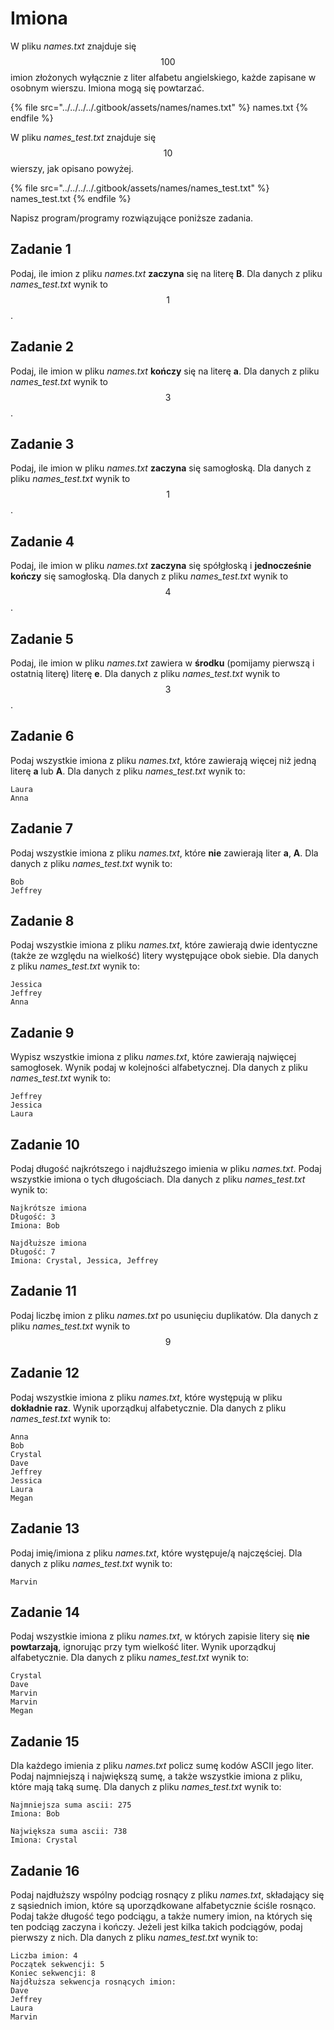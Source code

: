 # Imiona

W pliku *names.txt* znajduje się $$100$$ imion złożonych wyłącznie z liter alfabetu angielskiego, każde zapisane w osobnym wierszu. Imiona mogą się powtarzać.

{% file src="../../../../.gitbook/assets/names/names.txt" %}
names.txt
{% endfile %}

W pliku *names_test.txt* znajduje się $$10$$ wierszy, jak opisano powyżej.

{% file src="../../../../.gitbook/assets/names/names_test.txt" %}
names_test.txt
{% endfile %}

Napisz program/programy rozwiązujące poniższe zadania.

## Zadanie 1

Podaj, ile imion z pliku *names.txt* **zaczyna** się na literę **B**. Dla danych z pliku *names_test.txt* wynik to $$1$$.

## Zadanie 2

Podaj, ile imion w pliku *names.txt* **kończy** się na literę **a**. Dla danych z pliku *names_test.txt* wynik to $$3$$.

## Zadanie 3

Podaj, ile imion w pliku *names.txt* **zaczyna** się samogłoską. Dla danych z pliku *names_test.txt* wynik to $$1$$.

## Zadanie 4

Podaj, ile imion w pliku *names.txt* **zaczyna** się spółgłoską i **jednocześnie** **kończy** się samogłoską. Dla danych z pliku *names_test.txt* wynik to $$4$$.

## Zadanie 5

Podaj, ile imion w pliku *names.txt* zawiera w **środku** (pomijamy pierwszą i ostatnią literę) literę **e**. Dla danych z pliku *names_test.txt* wynik to $$3$$.

## Zadanie 6

Podaj wszystkie imiona z pliku *names.txt*, które zawierają więcej niż jedną literę **a** lub **A**. Dla danych z pliku *names_test.txt* wynik to:

```
Laura
Anna
```

## Zadanie 7

Podaj wszystkie imiona z pliku *names.txt*, które **nie** zawierają liter **a**, **A**. Dla danych z pliku *names_test.txt* wynik to:

```
Bob
Jeffrey
```

## Zadanie 8

Podaj wszystkie imiona z pliku *names.txt*, które zawierają dwie identyczne (także ze względu na wielkość) litery występujące obok siebie. Dla danych z pliku *names_test.txt* wynik to:

```
Jessica
Jeffrey
Anna
```

## Zadanie 9

Wypisz wszystkie imiona z pliku *names.txt*, które zawierają najwięcej samogłosek. Wynik podaj w kolejności alfabetycznej. Dla danych z pliku *names_test.txt* wynik to:

```
Jeffrey
Jessica
Laura
```

## Zadanie 10

Podaj długość najkrótszego i najdłuższego imienia w pliku *names.txt*. Podaj wszystkie imiona o tych długościach. Dla danych z pliku *names_test.txt* wynik to:

```
Najkrótsze imiona
Długość: 3
Imiona: Bob

Najdłuższe imiona
Długość: 7
Imiona: Crystal, Jessica, Jeffrey
```
 
## Zadanie 11

Podaj liczbę imion z pliku *names.txt* po usunięciu duplikatów. Dla danych z pliku *names_test.txt* wynik to $$9$$

## Zadanie 12

Podaj wszystkie imiona z pliku *names.txt*, które występują w pliku **dokładnie raz**. Wynik uporządkuj alfabetycznie. Dla danych z pliku *names_test.txt* wynik to:

```
Anna
Bob
Crystal
Dave
Jeffrey
Jessica
Laura
Megan
```

## Zadanie 13

Podaj imię/imiona z pliku *names.txt*, które występuje/ą najczęściej. Dla danych z pliku *names_test.txt* wynik to:

```
Marvin
```

## Zadanie 14

Podaj wszystkie imiona z pliku *names.txt*, w których zapisie litery się **nie powtarzają**, ignorując przy tym wielkość liter. Wynik uporządkuj alfabetycznie. Dla danych z pliku *names_test.txt* wynik to:

```
Crystal
Dave
Marvin
Marvin
Megan
```

## Zadanie 15

Dla każdego imienia z pliku *names.txt* policz sumę kodów ASCII jego liter. Podaj najmniejszą i największą sumę, a także wszystkie imiona z pliku, które mają taką sumę. Dla danych z pliku *names_test.txt* wynik to:

```
Najmniejsza suma ascii: 275
Imiona: Bob

Największa suma ascii: 738
Imiona: Crystal
```

## Zadanie 16

Podaj najdłuższy wspólny podciąg rosnący z pliku *names.txt*, składający się z sąsiednich imion, które są uporządkowane alfabetycznie ściśle rosnąco. Podaj także długość tego podciągu, a także numery imion, na których się ten podciąg zaczyna i kończy. Jeżeli jest kilka takich podciągów, podaj pierwszy z nich. Dla danych z pliku *names_test.txt* wynik to:

```
Liczba imion: 4
Początek sekwencji: 5
Koniec sekwencji: 8
Najdłuższa sekwencja rosnących imion:
Dave
Jeffrey
Laura
Marvin
```
